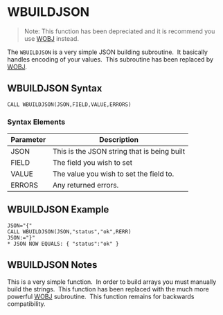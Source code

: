 # WBUILDJSON

<PageHeader />

> Note: This function has been depreciated and it is recommend you use [WOBJ](../wobj/README.md) instead.

The `WBUILDJSON` is a very simple JSON building subroutine.  It basically handles encoding of your values.  This subroutine has been replaced by [WOBJ](../wobj/README.md).

## WBUILDJSON Syntax

```
CALL WBUILDJSON(JSON,FIELD,VALUE,ERRORS)
```

### Syntax Elements

| Parameter | Description                                 |
| --------- | ------------------------------------------- |
| JSON      | This is the JSON string that is being built |
| FIELD     | The field you wish to set                   |
| VALUE     | The value you wish to set the field to.     |
| ERRORS    | Any returned errors.                        |

## WBUILDJSON Example

```
JSON="{"
CALL WBUILDJSON(JSON,"status","ok",RERR)
JSON:="}"
* JSON NOW EQUALS: { "status":"ok" }
```

## WBUILDJSON Notes

This is a very simple function.  In order to build arrays you must manually build the strings.  This function has been replaced with the much more powerful [WOBJ](../wobj/README.md) subroutine.  This function remains for backwards compatibility.

<PageFooter />
